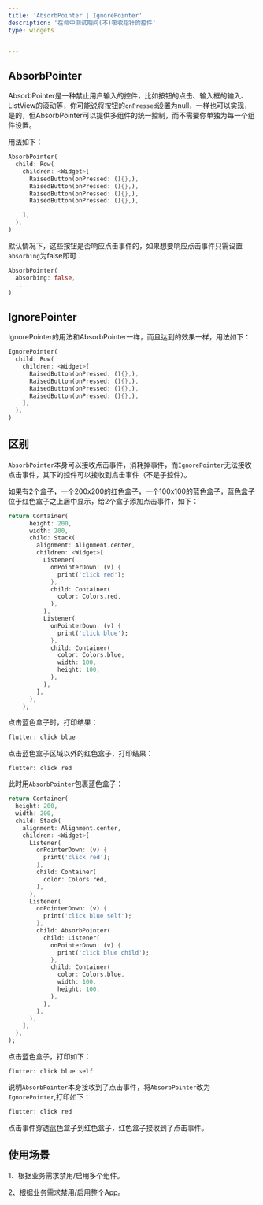 ```yaml
---
title: 'AbsorbPointer | IgnorePointer'
description: '在命中测试期间(不)吸收指针的控件'
type: widgets


---
```




## AbsorbPointer

AbsorbPointer是一种禁止用户输入的控件，比如按钮的点击、输入框的输入、ListView的滚动等，你可能说将按钮的`onPressed`设置为null，一样也可以实现，是的，但AbsorbPointer可以提供多组件的统一控制，而不需要你单独为每一个组件设置。

用法如下：

```dart
AbsorbPointer(
  child: Row(
    children: <Widget>[
      RaisedButton(onPressed: (){},),
      RaisedButton(onPressed: (){},),
      RaisedButton(onPressed: (){},),
      RaisedButton(onPressed: (){},),

    ],
  ),
)
```

默认情况下，这些按钮是否响应点击事件的，如果想要响应点击事件只需设置`absorbing`为false即可：

```dart
AbsorbPointer(
  absorbing: false,
  ...
)
```



## IgnorePointer

IgnorePointer的用法和AbsorbPointer一样，而且达到的效果一样，用法如下：

```dart
IgnorePointer(
  child: Row(
    children: <Widget>[
      RaisedButton(onPressed: (){},),
      RaisedButton(onPressed: (){},),
      RaisedButton(onPressed: (){},),
      RaisedButton(onPressed: (){},),
    ],
  ),
)
```



## 区别

`AbsorbPointer`本身可以接收点击事件，消耗掉事件，而`IgnorePointer`无法接收点击事件，其下的控件可以接收到点击事件（不是子控件）。

如果有2个盒子，一个200x200的红色盒子，一个100x100的蓝色盒子，蓝色盒子位于红色盒子之上居中显示，给2个盒子添加点击事件，如下：

```dart
return Container(
      height: 200,
      width: 200,
      child: Stack(
        alignment: Alignment.center,
        children: <Widget>[
          Listener(
            onPointerDown: (v) {
              print('click red');
            },
            child: Container(
              color: Colors.red,
            ),
          ),
          Listener(
            onPointerDown: (v) {
              print('click blue');
            },
            child: Container(
              color: Colors.blue,
              width: 100,
              height: 100,
            ),
          ),
        ],
      ),
    );
```

点击蓝色盒子时，打印结果：

```dart
flutter: click blue
```

点击蓝色盒子区域以外的红色盒子，打印结果：

```
flutter: click red
```

此时用`AbsorbPointer`包裹蓝色盒子：

```dart
return Container(
  height: 200,
  width: 200,
  child: Stack(
    alignment: Alignment.center,
    children: <Widget>[
      Listener(
        onPointerDown: (v) {
          print('click red');
        },
        child: Container(
          color: Colors.red,
        ),
      ),
      Listener(
        onPointerDown: (v) {
          print('click blue self');
        },
        child: AbsorbPointer(
          child: Listener(
            onPointerDown: (v) {
              print('click blue child');
            },
            child: Container(
              color: Colors.blue,
              width: 100,
              height: 100,
            ),
          ),
        ),
      ),
    ],
  ),
);
```

点击蓝色盒子，打印如下：

```
flutter: click blue self
```

说明`AbsorbPointer`本身接收到了点击事件，将`AbsorbPointer`改为`IgnorePointer`,打印如下：

```dart
flutter: click red
```

点击事件穿透蓝色盒子到红色盒子，红色盒子接收到了点击事件。

## 使用场景

1、根据业务需求禁用/启用多个组件。

2、根据业务需求禁用/启用整个App。















